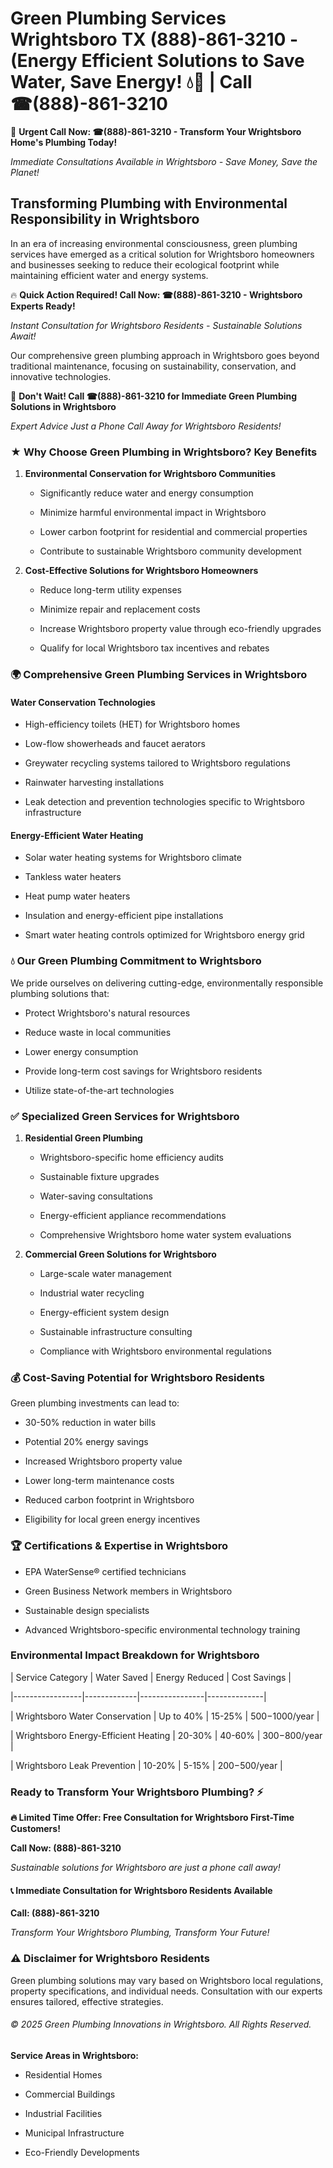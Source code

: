 # Green Plumbing Services Wrightsboro TX (888)-861-3210 - (Energy Efficient Solutions to Save Water, Save Energy! 💧🌿 | Call ☎(888)-861-3210

🚨 **Urgent Call Now: ☎(888)-861-3210 - Transform Your Wrightsboro Home's Plumbing Today!**
*Immediate Consultations Available in Wrightsboro - Save Money, Save the Planet!*

## Transforming Plumbing with Environmental Responsibility in Wrightsboro

In an era of increasing environmental consciousness, green plumbing services have emerged as a critical solution for Wrightsboro homeowners and businesses seeking to reduce their ecological footprint while maintaining efficient water and energy systems. 

🔥 **Quick Action Required! Call Now: ☎(888)-861-3210 - Wrightsboro Experts Ready!**
*Instant Consultation for Wrightsboro Residents - Sustainable Solutions Await!*

Our comprehensive green plumbing approach in Wrightsboro goes beyond traditional maintenance, focusing on sustainability, conservation, and innovative technologies.

🚨 **Don't Wait! Call ☎(888)-861-3210 for Immediate Green Plumbing Solutions in Wrightsboro**
*Expert Advice Just a Phone Call Away for Wrightsboro Residents!*

### ★ Why Choose Green Plumbing in Wrightsboro? Key Benefits

1. **Environmental Conservation for Wrightsboro Communities** 
   - Significantly reduce water and energy consumption
   - Minimize harmful environmental impact in Wrightsboro
   - Lower carbon footprint for residential and commercial properties
   - Contribute to sustainable Wrightsboro community development

2. **Cost-Effective Solutions for Wrightsboro Homeowners** 
   - Reduce long-term utility expenses
   - Minimize repair and replacement costs
   - Increase Wrightsboro property value through eco-friendly upgrades
   - Qualify for local Wrightsboro tax incentives and rebates

### 🌍 Comprehensive Green Plumbing Services in Wrightsboro

#### Water Conservation Technologies
- High-efficiency toilets (HET) for Wrightsboro homes
- Low-flow showerheads and faucet aerators
- Greywater recycling systems tailored to Wrightsboro regulations
- Rainwater harvesting installations
- Leak detection and prevention technologies specific to Wrightsboro infrastructure

#### Energy-Efficient Water Heating
- Solar water heating systems for Wrightsboro climate
- Tankless water heaters
- Heat pump water heaters
- Insulation and energy-efficient pipe installations
- Smart water heating controls optimized for Wrightsboro energy grid

### 💧 Our Green Plumbing Commitment to Wrightsboro

We pride ourselves on delivering cutting-edge, environmentally responsible plumbing solutions that:
- Protect Wrightsboro's natural resources
- Reduce waste in local communities
- Lower energy consumption
- Provide long-term cost savings for Wrightsboro residents
- Utilize state-of-the-art technologies

### ✅ Specialized Green Services for Wrightsboro

1. **Residential Green Plumbing**
   - Wrightsboro-specific home efficiency audits
   - Sustainable fixture upgrades
   - Water-saving consultations
   - Energy-efficient appliance recommendations
   - Comprehensive Wrightsboro home water system evaluations

2. **Commercial Green Solutions for Wrightsboro**
   - Large-scale water management
   - Industrial water recycling
   - Energy-efficient system design
   - Sustainable infrastructure consulting
   - Compliance with Wrightsboro environmental regulations

### 💰 Cost-Saving Potential for Wrightsboro Residents

Green plumbing investments can lead to:
- 30-50% reduction in water bills
- Potential 20% energy savings
- Increased Wrightsboro property value
- Lower long-term maintenance costs
- Reduced carbon footprint in Wrightsboro
- Eligibility for local green energy incentives

### 🏆 Certifications & Expertise in Wrightsboro

- EPA WaterSense® certified technicians
- Green Business Network members in Wrightsboro
- Sustainable design specialists
- Advanced Wrightsboro-specific environmental technology training

### Environmental Impact Breakdown for Wrightsboro

| Service Category | Water Saved | Energy Reduced | Cost Savings |
|-----------------|-------------|----------------|--------------|
| Wrightsboro Water Conservation | Up to 40% | 15-25% | $500-$1000/year |
| Wrightsboro Energy-Efficient Heating | 20-30% | 40-60% | $300-$800/year |
| Wrightsboro Leak Prevention | 10-20% | 5-15% | $200-$500/year |

### Ready to Transform Your Wrightsboro Plumbing? ⚡

**🔥 Limited Time Offer: Free Consultation for Wrightsboro First-Time Customers!**

**Call Now: (888)-861-3210**
*Sustainable solutions for Wrightsboro are just a phone call away!*

#### 📞 Immediate Consultation for Wrightsboro Residents Available

**Call: (888)-861-3210**
*Transform Your Wrightsboro Plumbing, Transform Your Future!*

### ⚠️ Disclaimer for Wrightsboro Residents

Green plumbing solutions may vary based on Wrightsboro local regulations, property specifications, and individual needs. Consultation with our experts ensures tailored, effective strategies.

###### © 2025 Green Plumbing Innovations in Wrightsboro. All Rights Reserved.

**Service Areas in Wrightsboro:** 
- Residential Homes
- Commercial Buildings
- Industrial Facilities
- Municipal Infrastructure
- Eco-Friendly Developments